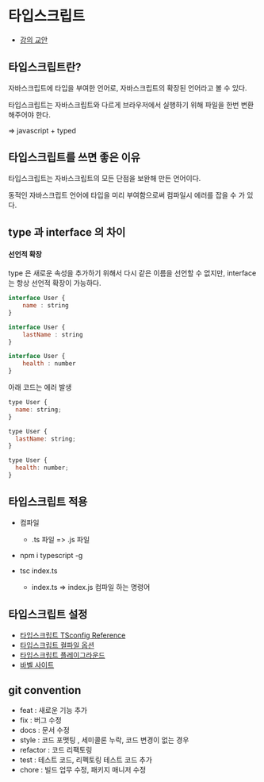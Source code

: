 # 타입스크립트


- [강의  교안](https://joshua1988.github.io/ts/)

## 타입스크립트란?

자바스크립트에 타입을 부여한 언어로, 자바스크립트의 확장된 언어라고 볼 수 있다.

타입스크립트는 자바스크립트와 다르게 브라우저에서 실행하기 위해 파일을 한번 변환해주어야 한다.

=> javascript + typed

## 타입스크립트를 쓰면 좋은 이유

타입스크립트는 자바스크립트의 모든 단점을 보완해 만든 언어이다. 

동적인 자바스크립트 언어에 타입을 미리 부여함으로써 컴파일시 에러를 잡을 수 가 있다.


## type 과 interface 의 차이



#### 선언적 확장

type 은 새로운 속성을 추가하기 위해서 다시 같은 이름을 선언할 수 없지만, interface는 항상
선언적 확장이 가능하다.

```javascript
interface User {
    name : string
}

interface User {
    lastName : string
}

interface User {
    health : number
}
```

아래 코드는 에러 발생

```javascript
type User {
  name: string;
}

type User {
  lastName: string;
}

type User {
  health: number;
}
```


## 타입스크립트 적용

- 컴파일
  - .ts 파일 =>  .js 파일

- npm i typescript -g
- tsc index.ts
  - index.ts => index.js 컴파일 하는 명령어


## 타입스크립트 설정

- [타입스크립트 TSconfig Reference](https://www.typescriptlang.org/tsconfig)
- [타입스크립트 컬파일 옵션](https://www.typescriptlang.org/docs/handbook/compiler-options.html)
- [타입스크립트 플레이그라운드](https://www.typescriptlang.org/play)
- [바벨 사이트](https://babeljs.io/)

## git convention

- feat : 새로운 기능 추가
- fix : 버그 수정
- docs : 문서 수정
- style : 코드 포맷팅 , 세미콜론 누락, 코드 변경이 없는 경우
- refactor : 코드 리팩토링
- test : 테스트 코드, 리펙토링 테스트 코드 추가
- chore : 빌드 업무 수정, 패키지 매니저 수정